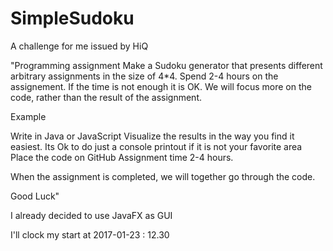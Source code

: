# SimpleSudoku
A challenge for me issued by HiQ


"Programming assignment
Make a Sudoku generator that presents different arbitrary assignments in the size of 4*4. Spend 2-4 hours on the assignement. If the time is not enough it is OK. We will focus more on the code, rather than the result of the assignment. 

Example

Write in Java or JavaScript
Visualize the results in the way you find it easiest. Its Ok to do just a console printout if it is not your favorite area
Place the code on GitHub
Assignment time 2-4 hours.  

When the assignment is completed, we will together go through the code. 

Good Luck"

I already decided to use JavaFX as GUI

I'll clock my start at 2017-01-23 : 12.30
